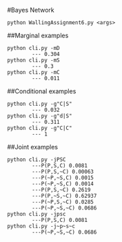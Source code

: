 #Bayes Network
```
python WallingAssignment6.py <args>
```

##Marginal examples
```
python cli.py -mD 
		--- 0.304
python cli.py -mS 
		--- 0.3
python cli.py -mC 
		--- 0.011
```
##Conditional examples
```
python cli.py -g"C|S" 
		--- 0.032
python cli.py -g"d|S" 
		--- 0.311
python cli.py -g"C|C" 
		--- 1
```
##Joint examples
```
python cli.py -jPSC 
		---P(P,S,C) 0.0081
		---P(P,S,~C) 0.00063
		---P(~P,~S,C) 0.0015
		---P(~P,~S,C) 0.0014
		---P(P,S,~C) 0.2619
		---P(P,~S,~C) 0.62937
		---P(~P,S,~C) 0.0285
		---P(~P,~S,~C) 0.0686
python cli.py -jpsc
		---P(P,S,C) 0.0081
python cli.py -j~p~s~c
		---P(~P,~S,~C) 0.0686
```

